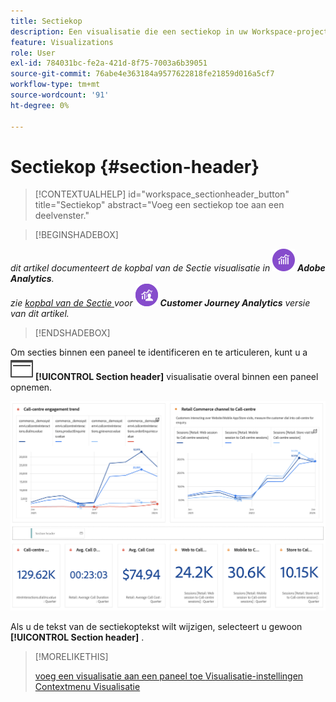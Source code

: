 ```yaml
---
title: Sectiekop
description: Een visualisatie die een sectiekop in uw Workspace-project opneemt.
feature: Visualizations
role: User
exl-id: 784031bc-fe2a-421d-8f75-7003a6b39051
source-git-commit: 76abe4e363184a9577622818fe21859d016a5cf7
workflow-type: tm+mt
source-wordcount: '91'
ht-degree: 0%

---
```


# Sectiekop {#section-header}

<!-- markdownlint-disable MD034 -->

>[!CONTEXTUALHELP]
>id="workspace_sectionheader_button"
>title="Sectiekop"
>abstract="Voeg een sectiekop toe aan een deelvenster."

<!-- markdownlint-enable MD034 -->

>[!BEGINSHADEBOX]


_dit artikel documenteert de kopbal van de Sectie visualisatie in_ ![ AdobeAnalytics ](/help/assets/icons/AdobeAnalytics.svg) _&#x200B;**Adobe Analytics**._<br/>_zie [ kopbal van de Sectie ](https://experienceleague.adobe.com/nl/docs/analytics-platform/using/cja-workspace/visualizations/section-header) voor_ ![ CustomerJourneyAnalytics ](/help/assets/icons/CustomerJourneyAnalytics.svg) _&#x200B;**Customer Journey Analytics** versie van dit artikel._

>[!ENDSHADEBOX]


Om secties binnen een paneel te identificeren en te articuleren, kunt u a ![ PageRule ](/help/assets/icons/PageRule.svg) **[!UICONTROL Section header]** visualisatie overal binnen een paneel opnemen.

![ kopbal van de Sectie ](/help/analyze/analysis-workspace/visualizations/assets/section-header.png)

Als u de tekst van de sectiekoptekst wilt wijzigen, selecteert u gewoon **[!UICONTROL Section header]** .


>[!MORELIKETHIS]
>
>[ voeg een visualisatie aan een paneel toe ](/help/analyze/analysis-workspace/visualizations/freeform-analysis-visualizations.md#add-visualizations-to-a-panel)
>[Visualisatie-instellingen ](/help/analyze/analysis-workspace/visualizations/freeform-analysis-visualizations.md#settings)
>[Contextmenu Visualisatie ](/help/analyze/analysis-workspace/visualizations/freeform-analysis-visualizations.md#context-menu)
>
